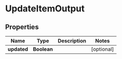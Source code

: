 

# UpdateItemOutput

## Properties

Name | Type | Description | Notes
------------ | ------------- | ------------- | -------------
**updated** | **Boolean** |  |  [optional]



